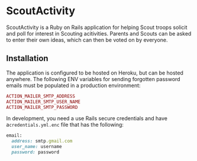 # ScoutActivity

ScoutActivity is a Ruby on Rails application for helping Scout troops solicit and poll for interest in Scouting acitivities. Parents and Scouts can be asked to enter their own ideas, which can then be voted on by everyone.

## Installation

The application is configured to be hosted on Heroku, but can be hosted anywhere. The following ENV variables for sending forgotten password emails must be populated in a production environment:

```ruby
ACTION_MAILER_SMTP_ADDRESS
ACTION_MAILER_SMTP_USER_NAME
ACTION_MAILER_SMTP_PASSWORD
```

In development, you need a use Rails secure credentials and have a`credentials.yml.enc` file that has the following:

```ruby
email:
  address: smtp.gmail.com
  user_name: username
  password: password
```

